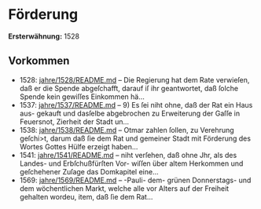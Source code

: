 # Förderung

**Ersterwähnung:** 1528

## Vorkommen
- 1528: [jahre/1528/README.md](../jahre/1528/README.md) – Die Regierung hat dem Rate verwieſen, daß er die
Spende abgeſchafft, darauf iſ ihr geantwortet, daß ſolche
Spende kein gewiſſes Einkommen hä...
- 1537: [jahre/1537/README.md](../jahre/1537/README.md) – 9) Es ſei niht ohne, daß der Rat ein Haus aus-
gekauft und dasſelbe abgebrochen zu Erweiterung der Gaſſe
in Feuersnot, Zierheit der Stadt un...
- 1538: [jahre/1538/README.md](../jahre/1538/README.md) – Otmar zahlen ſollen, zu Verehrung
geſchi>t, darum daß ſie dem Rat und gemeiner Stadt
mit Förderung des Wortes Gottes Hülfe erzeigt haben...
- 1541: [jahre/1541/README.md](../jahre/1541/README.md) – niht verſehen, daß
ohne Jhr, als des Landes- und Erbſchußfürſten Vor-
wiſſen über altem Herkommen und geſchehener Zuſage
das Domkapitel eine...
- 1569: [jahre/1569/README.md](../jahre/1569/README.md) – -Pauli-
dem- grünen Donnerstags- und dem wöchentlichen Markt,
welche alle vor Alters auf der Freiheit gehalten wordeu,
item, daß ſie dem Rat...
